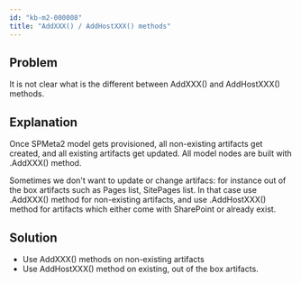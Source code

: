 ```yaml
---
id: "kb-m2-000008"
title: "AddXXX() / AddHostXXX() methods"
---
```


## Problem
It is not clear what is the different between AddXXX() and AddHostXXX() methods.

## Explanation
Once SPMeta2 model gets provisioned, all non-existing artifacts get created, and all existing artifacts get updated.
All model nodes are built with .AddXXX() method.

Sometimes we don't want to update or change artifacs: for instance out of the box artifacts such as Pages list, SitePages list.
In that case use .AddXXX() method for non-existing artifacts, and use .AddHostXXX() method for artifacts which either come with SharePoint or already exist.

## Solution
* Use AddXXX() methods on non-existing artifacts
* Use AddHostXXX() method on existing, out of the box artifacts.